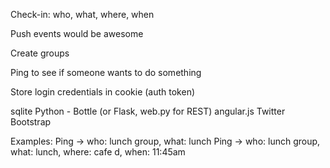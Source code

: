 Check-in: who, what, where, when

Push events would be awesome

Create groups

Ping to see if someone wants to do something

Store login credentials in cookie (auth token)

sqlite
Python - Bottle (or Flask, web.py for REST)
angular.js
Twitter Bootstrap

Examples:
Ping -> who: lunch group, what: lunch
Ping -> who: lunch group, what: lunch, where: cafe d, when: 11:45am